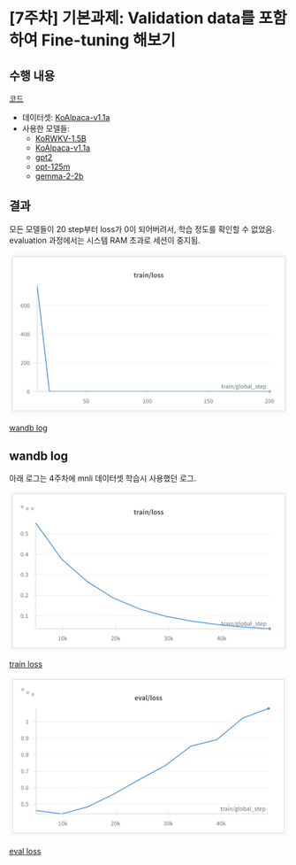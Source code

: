 # [7주차] 기본과제: Validation data를 포함하여 Fine-tuning 해보기

## 수행 내용

[코드](w7_1_train.ipynb)

- 데이터셋: [KoAlpaca-v1.1a](https://huggingface.co/datasets/beomi/KoAlpaca-v1.1a)
- 사용한 모델들: 
    - [KoRWKV-1.5B](https://huggingface.co/beomi/KoRWKV-1.5B)
    - [KoAlpaca-v1.1a](https://huggingface.co/datasets/beomi/KoAlpaca-v1.1a)
    - [gpt2](https://huggingface.co/openai-community/gpt2)
    - [opt-125m](https://huggingface.co/facebook/opt-125m)
    - [gemma-2-2b](https://huggingface.co/google/gemma-2-2b)

## 결과

모든 모델들이 20 step부터 loss가 0이 되어버려서, 학습 정도를 확인할 수 없었음.
evaluation 과정에서는 시스템 RAM 초과로 세션이 중지됨.

![loss](opt_train.png)

[wandb log](https://wandb.ai/teacher-ssamko-familywave/Hanghae99/runs/7vw33s4o?nw=nwuserteacherssamko&panelDisplayName=train%2Floss&panelSectionName=train)

## wandb log

아래 로그는 4주차에 mnli 데이터셋 학습시 사용했던 로그.

![train loss](train_loss.png)

[train loss](https://wandb.ai/teacher-ssamko-familywave/huggingface/runs/8usvrmij?nw=nwuserteacherssamko&panelDisplayName=train%2Floss&panelSectionName=train)

![eval loss](eval_loss.png)

[eval loss](https://wandb.ai/teacher-ssamko-familywave/huggingface/runs/8usvrmij?nw=nwuserteacherssamko&panelDisplayName=eval%2Floss&panelSectionName=eval)

